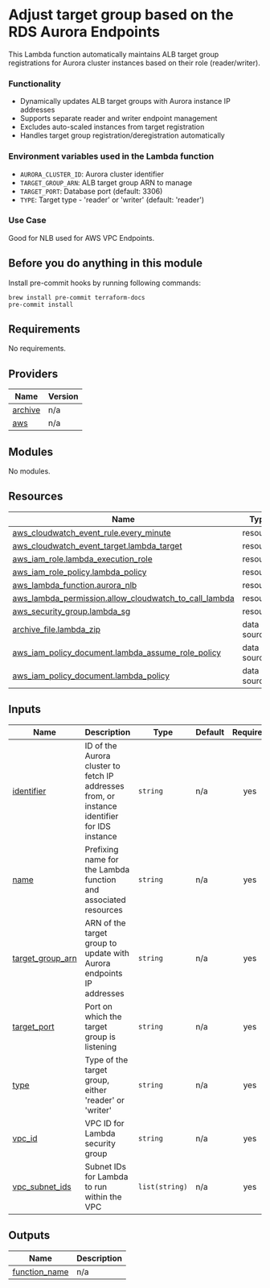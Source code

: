 # Adjust target group based on the RDS Aurora Endpoints

This Lambda function automatically maintains ALB target group registrations for Aurora cluster instances based on their role (reader/writer).

### Functionality
- Dynamically updates ALB target groups with Aurora instance IP addresses
- Supports separate reader and writer endpoint management
- Excludes auto-scaled instances from target registration
- Handles target group registration/deregistration automatically

### Environment variables used in the Lambda function
- `AURORA_CLUSTER_ID`: Aurora cluster identifier
- `TARGET_GROUP_ARN`: ALB target group ARN to manage
- `TARGET_PORT`: Database port (default: 3306)
- `TYPE`: Target type - 'reader' or 'writer' (default: 'reader')

### Use Case

Good for NLB used for AWS VPC Endpoints.

## Before you do anything in this module

Install pre-commit hooks by running following commands:

```shell script
brew install pre-commit terraform-docs
pre-commit install
```

<!-- BEGIN_TF_DOCS -->
## Requirements

No requirements.

## Providers

| Name | Version |
|------|---------|
| <a name="provider_archive"></a> [archive](#provider\_archive) | n/a |
| <a name="provider_aws"></a> [aws](#provider\_aws) | n/a |

## Modules

No modules.

## Resources

| Name | Type |
|------|------|
| [aws_cloudwatch_event_rule.every_minute](https://registry.terraform.io/providers/hashicorp/aws/latest/docs/resources/cloudwatch_event_rule) | resource |
| [aws_cloudwatch_event_target.lambda_target](https://registry.terraform.io/providers/hashicorp/aws/latest/docs/resources/cloudwatch_event_target) | resource |
| [aws_iam_role.lambda_execution_role](https://registry.terraform.io/providers/hashicorp/aws/latest/docs/resources/iam_role) | resource |
| [aws_iam_role_policy.lambda_policy](https://registry.terraform.io/providers/hashicorp/aws/latest/docs/resources/iam_role_policy) | resource |
| [aws_lambda_function.aurora_nlb](https://registry.terraform.io/providers/hashicorp/aws/latest/docs/resources/lambda_function) | resource |
| [aws_lambda_permission.allow_cloudwatch_to_call_lambda](https://registry.terraform.io/providers/hashicorp/aws/latest/docs/resources/lambda_permission) | resource |
| [aws_security_group.lambda_sg](https://registry.terraform.io/providers/hashicorp/aws/latest/docs/resources/security_group) | resource |
| [archive_file.lambda_zip](https://registry.terraform.io/providers/hashicorp/archive/latest/docs/data-sources/file) | data source |
| [aws_iam_policy_document.lambda_assume_role_policy](https://registry.terraform.io/providers/hashicorp/aws/latest/docs/data-sources/iam_policy_document) | data source |
| [aws_iam_policy_document.lambda_policy](https://registry.terraform.io/providers/hashicorp/aws/latest/docs/data-sources/iam_policy_document) | data source |

## Inputs

| Name | Description | Type | Default | Required |
|------|-------------|------|---------|:--------:|
| <a name="input_identifier"></a> [identifier](#input\_identifier) | ID of the Aurora cluster to fetch IP addresses from, or instance identifier for IDS instance | `string` | n/a | yes |
| <a name="input_name"></a> [name](#input\_name) | Prefixing name for the Lambda function and associated resources | `string` | n/a | yes |
| <a name="input_target_group_arn"></a> [target\_group\_arn](#input\_target\_group\_arn) | ARN of the target group to update with Aurora endpoints IP addresses | `string` | n/a | yes |
| <a name="input_target_port"></a> [target\_port](#input\_target\_port) | Port on which the target group is listening | `string` | n/a | yes |
| <a name="input_type"></a> [type](#input\_type) | Type of the target group, either 'reader' or 'writer' | `string` | n/a | yes |
| <a name="input_vpc_id"></a> [vpc\_id](#input\_vpc\_id) | VPC ID for Lambda security group | `string` | n/a | yes |
| <a name="input_vpc_subnet_ids"></a> [vpc\_subnet\_ids](#input\_vpc\_subnet\_ids) | Subnet IDs for Lambda to run within the VPC | `list(string)` | n/a | yes |

## Outputs

| Name | Description |
|------|-------------|
| <a name="output_function_name"></a> [function\_name](#output\_function\_name) | n/a |
<!-- END_TF_DOCS -->
